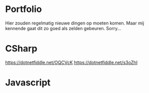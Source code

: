 # Portfolio

Hier zouden regelmatig nieuwe dingen op moeten komen. Maar mij kennende gaat dit zo goed als zelden gebeuren. Sorry...

# CSharp

https://dotnetfiddle.net/OQCVcK
https://dotnetfiddle.net/s3oZhI 
# Javascript
